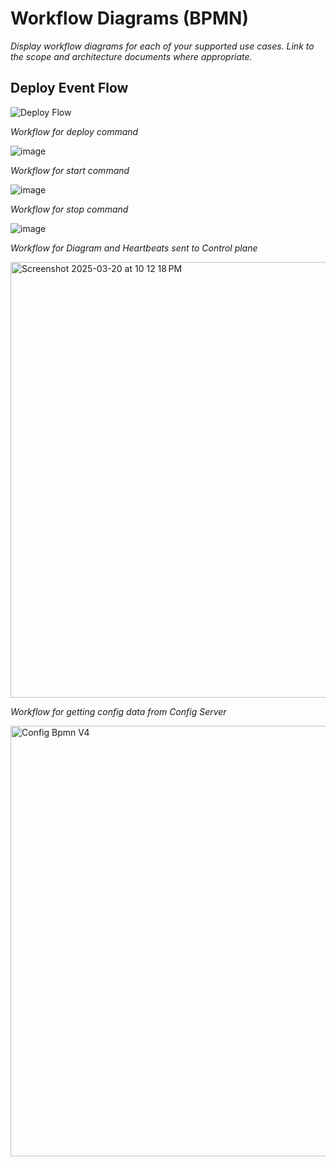 # Workflow Diagrams (BPMN)

*Display workflow diagrams for each of your supported use cases. Link to the scope and architecture documents where appropriate.*

## Deploy Event Flow
![Deploy Flow](https://github.com/user-attachments/assets/1e049411-fee6-46f9-a361-3e0203965eb0)

*Workflow for deploy command*

![image](https://github.com/user-attachments/assets/eee67eca-59c6-4ac9-b01f-109bdde8cf9e)

*Workflow for start command*

![image](https://github.com/user-attachments/assets/27d81075-e5b6-4e82-a5a1-732bfc7dfca0)

*Workflow for stop command*

![image](https://github.com/user-attachments/assets/61620fab-0953-4855-9345-7a970fdfa769)

*Workflow for Diagram and Heartbeats sent to Control plane*

<img width="697" alt="Screenshot 2025-03-20 at 10 12 18 PM" src="https://github.com/user-attachments/assets/9f728ee6-f248-40aa-922a-a828f299202e" />

*Workflow for getting config data from Config Server*

<img width="689" alt="Config Bpmn V4" src="https://github.com/user-attachments/assets/f0ae41e1-97d3-4081-930a-029f92653335" />

